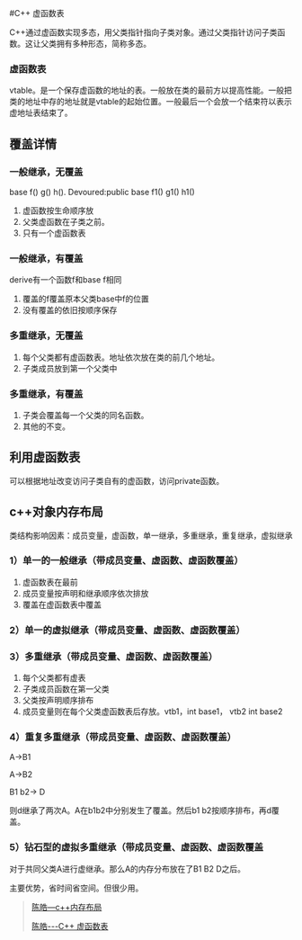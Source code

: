 #C++ 虚函数表

C++通过虚函数实现多态，用父类指针指向子类对象。通过父类指针访问子类函数。这让父类拥有多种形态，简称多态。



### 虚函数表

vtable。是一个保存虚函数的地址的表。一般放在类的最前方以提高性能。一般把类的地址中存的地址就是vtable的起始位置。一般最后一个会放一个结束符以表示虚地址表结束了。

## 覆盖详情

### 一般继承，无覆盖

base f() g() h(). Devoured:public base f1() g1() h1()

1. 虚函数按生命顺序放
2. 父类虚函数在子类之前。
3. 只有一个虚函数表

### 一般继承，有覆盖

derive有一个函数f和base f相同

1. 覆盖的f覆盖原本父类base中f的位置
2. 没有覆盖的依旧按顺序保存

### 多重继承，无覆盖

1. 每个父类都有虚函数表。地址依次放在类的前几个地址。
2. 子类成员放到第一个父类中

### 多重继承，有覆盖

1. 子类会覆盖每一个父类的同名函数。
2. 其他的不变。

## 利用虚函数表

可以根据地址改变访问子类自有的虚函数，访问private函数。



## c++对象内存布局

类结构影响因素：成员变量，虚函数，单一继承，多重继承，重复继承，虚拟继承

### 1）**单一的一般继承**（带成员变量、虚函数、虚函数覆盖）

1. 虚函数表在最前
2. 成员变量按声明和继承顺序依次排放
3. 覆盖在虚函数表中覆盖

### 2）**单一的虚拟继承**（带成员变量、虚函数、虚函数覆盖）

### 3）**多重继承**（带成员变量、虚函数、虚函数覆盖）

1. 每个父类都有虚表
2. 子类成员函数在第一父类
3. 父类按声明顺序排布
4. 成员变量则在每个父类虚函数表后存放。vtb1，int base1， vtb2 int base2

### 4）**重复多重继承**（带成员变量、虚函数、虚函数覆盖）

A->B1

A->B2

B1 b2-> D

则d继承了两次A。A在b1b2中分别发生了覆盖。然后b1 b2按顺序排布，再d覆盖。

### 5）**钻石型的虚拟多重继承**（带成员变量、虚函数、虚函数覆盖

对于共同父类A进行虚继承。那么A的内存分布放在了B1 B2 D之后。

主要优势，省时间省空间。但很少用。

> [陈皓—c++内存布局](<https://coolshell.cn/articles/12176.html>)
>
> [陈皓---C++ 虚函数表](<https://coolshell.cn/articles/12165.html>)